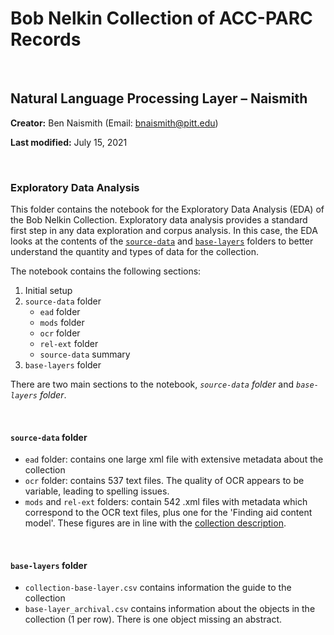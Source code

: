 # Bob Nelkin Collection of ACC-PARC Records

<br>

## Natural Language Processing Layer – Naismith

**Creator:** Ben Naismith (Email: [bnaismith@pitt.edu](mailto:bnaismith@pitt.edu))

**Last modified:** July 15, 2021

<br>

### Exploratory Data Analysis

This folder contains the notebook for the Exploratory Data Analysis (EDA) of the Bob Nelkin Collection. Exploratory data analysis provides a standard first step in any data exploration and corpus analysis. In this case, the EDA looks at the contents of the [`source-data`](https://github.com/CaDatPitt/data-layers/tree/bnaismith/source-data/bob-nelkin-collection/) and [`base-layers`](https://github.com/CaDatPitt/data-layers/tree/bnaismith/base-layers/bob-nelkin-collection) folders to better understand the quantity and types of data for the collection.

The notebook contains the following sections:

1. Initial setup
2. `source-data` folder
    - `ead` folder
    - `mods` folder
    - `ocr` folder
    - `rel-ext` folder
    - `source-data` summary
3. `base-layers` folder

There are two main sections to the notebook, _`source-data` folder_ and _`base-layers` folder_.  

<br>

#### `source-data` folder

- `ead` folder: contains one large xml file with extensive metadata about the collection
- `ocr` folder: contains 537 text files. The quality of OCR appears to be variable, leading to spelling issues.
- `mods` and `rel-ext` folders: contain 542 .xml files with metadata which correspond to the OCR text files, plus one for the 'Finding aid content model'. These figures are in line with the [collection description](https://historicpittsburgh.org/collection/nelkin-acc-parc-records).

<br>

#### `base-layers` folder
- `collection-base-layer.csv` contains information the guide to the collection
- `base-layer_archival.csv` contains information about the objects in the collection (1 per row). There is one object missing an abstract.
